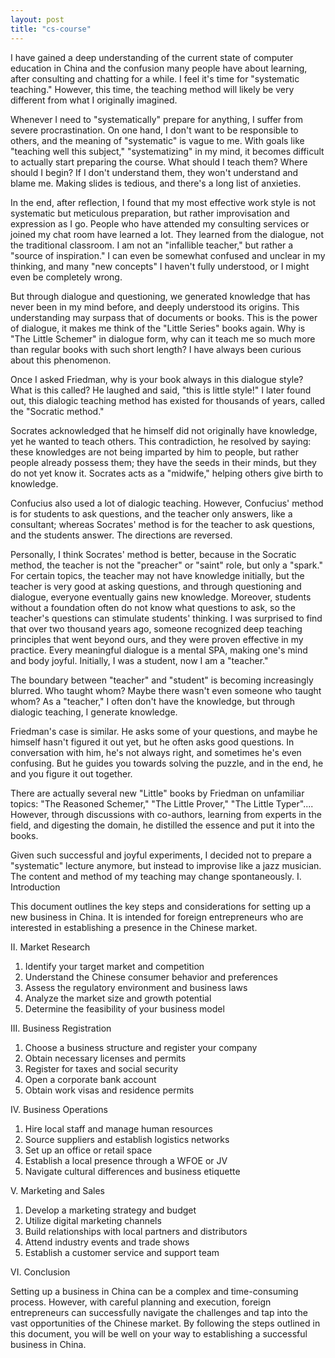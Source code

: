 ```yaml
---
layout: post
title: "cs-course"
---
```


I have gained a deep understanding of the current state of computer education in China and the confusion many people have about learning, after consulting and chatting for a while. I feel it's time for "systematic teaching." However, this time, the teaching method will likely be very different from what I originally imagined.

Whenever I need to "systematically" prepare for anything, I suffer from severe procrastination. On one hand, I don't want to be responsible to others, and the meaning of "systematic" is vague to me. With goals like "teaching well this subject," "systematizing" in my mind, it becomes difficult to actually start preparing the course. What should I teach them? Where should I begin? If I don't understand them, they won't understand and blame me. Making slides is tedious, and there's a long list of anxieties.

In the end, after reflection, I found that my most effective work style is not systematic but meticulous preparation, but rather improvisation and expression as I go. People who have attended my consulting services or joined my chat room have learned a lot. They learned from the dialogue, not the traditional classroom. I am not an "infallible teacher," but rather a "source of inspiration." I can even be somewhat confused and unclear in my thinking, and many "new concepts" I haven't fully understood, or I might even be completely wrong.

But through dialogue and questioning, we generated knowledge that has never been in my mind before, and deeply understood its origins. This understanding may surpass that of documents or books. This is the power of dialogue, it makes me think of the "Little Series" books again. Why is "The Little Schemer" in dialogue form, why can it teach me so much more than regular books with such short length? I have always been curious about this phenomenon.

Once I asked Friedman, why is your book always in this dialogue style? What is this called? He laughed and said, "this is little style!" I later found out, this dialogic teaching method has existed for thousands of years, called the "Socratic method."

Socrates acknowledged that he himself did not originally have knowledge, yet he wanted to teach others. This contradiction, he resolved by saying: these knowledges are not being imparted by him to people, but rather people already possess them; they have the seeds in their minds, but they do not yet know it. Socrates acts as a "midwife," helping others give birth to knowledge.

Confucius also used a lot of dialogic teaching. However, Confucius' method is for students to ask questions, and the teacher only answers, like a consultant; whereas Socrates' method is for the teacher to ask questions, and the students answer. The directions are reversed.

Personally, I think Socrates' method is better, because in the Socratic method, the teacher is not the "preacher" or "saint" role, but only a "spark." For certain topics, the teacher may not have knowledge initially, but the teacher is very good at asking questions, and through questioning and dialogue, everyone eventually gains new knowledge. Moreover, students without a foundation often do not know what questions to ask, so the teacher's questions can stimulate students' thinking. I was surprised to find that over two thousand years ago, someone recognized deep teaching principles that went beyond ours, and they were proven effective in my practice. Every meaningful dialogue is a mental SPA, making one's mind and body joyful. Initially, I was a student, now I am a "teacher."

The boundary between "teacher" and "student" is becoming increasingly blurred. Who taught whom? Maybe there wasn't even someone who taught whom? As a "teacher," I often don't have the knowledge, but through dialogic teaching, I generate knowledge.

Friedman's case is similar. He asks some of your questions, and maybe he himself hasn't figured it out yet, but he often asks good questions. In conversation with him, he's not always right, and sometimes he's even confusing. But he guides you towards solving the puzzle, and in the end, he and you figure it out together.

There are actually several new "Little" books by Friedman on unfamiliar topics: "The Reasoned Schemer," "The Little Prover," "The Little Typer".... However, through discussions with co-authors, learning from experts in the field, and digesting the domain, he distilled the essence and put it into the books.

Given such successful and joyful experiments, I decided not to prepare a "systematic" lecture anymore, but instead to improvise like a jazz musician. The content and method of my teaching may change spontaneously. I. Introduction

This document outlines the key steps and considerations for setting up a new business in China. It is intended for foreign entrepreneurs who are interested in establishing a presence in the Chinese market.

II. Market Research

1. Identify your target market and competition
2. Understand the Chinese consumer behavior and preferences
3. Assess the regulatory environment and business laws
4. Analyze the market size and growth potential
5. Determine the feasibility of your business model

III. Business Registration

1. Choose a business structure and register your company
2. Obtain necessary licenses and permits
3. Register for taxes and social security
4. Open a corporate bank account
5. Obtain work visas and residence permits

IV. Business Operations

1. Hire local staff and manage human resources
2. Source suppliers and establish logistics networks
3. Set up an office or retail space
4. Establish a local presence through a WFOE or JV
5. Navigate cultural differences and business etiquette

V. Marketing and Sales

1. Develop a marketing strategy and budget
2. Utilize digital marketing channels
3. Build relationships with local partners and distributors
4. Attend industry events and trade shows
5. Establish a customer service and support team

VI. Conclusion

Setting up a business in China can be a complex and time-consuming process. However, with careful planning and execution, foreign entrepreneurs can successfully navigate the challenges and tap into the vast opportunities of the Chinese market. By following the steps outlined in this document, you will be well on your way to establishing a successful business in China.